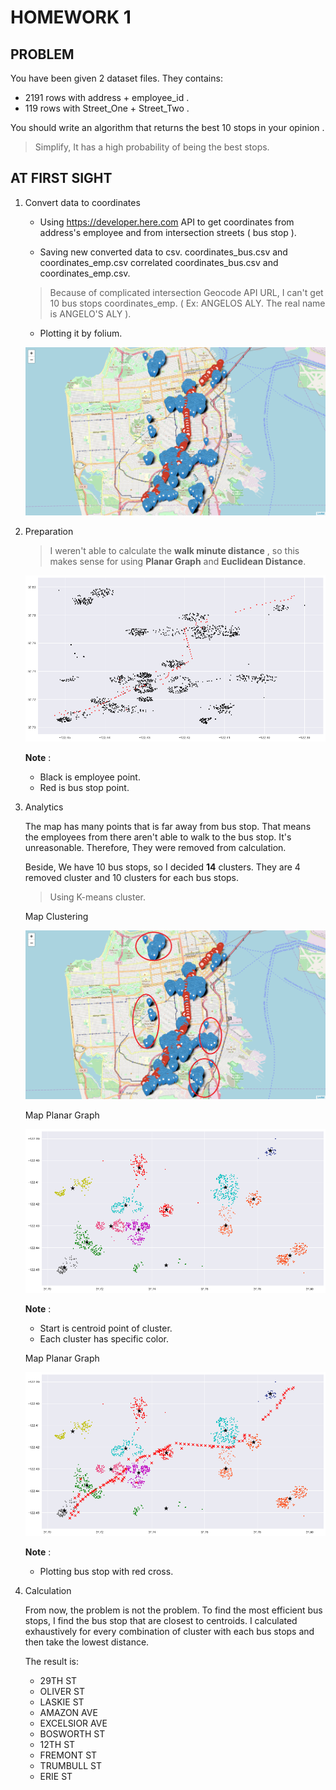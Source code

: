 # HOMEWORK 1

## PROBLEM
You have been given 2 dataset files. They contains:

- 2191 rows with address + employee_id .
- 119 rows with Street_One + Street_Two . 

You should write an algorithm that returns the best 10 stops in your opinion .
>Simplify, It has a high probability of being the best stops.

## AT FIRST SIGHT

1. Convert data to coordinates

    * Using https://developer.here.com API to get coordinates from address's employee and from intersection streets ( bus stop ).

    * Saving new converted data to csv. coordinates_bus.csv and coordinates_emp.csv correlated coordinates_bus.csv and coordinates_emp.csv.
    > Because of complicated intersection Geocode API URL, I can't get 10 bus stops coordinates_emp. ( Ex: ANGELOS ALY. The real name is ANGELO'S ALY ).
    * Plotting it by folium.

    ![Image description](images/Insight.png)


2. Preparation

    > I weren't able to calculate the **walk minute distance** , so this makes sense for using **Planar Graph** and **Euclidean Distance**.

    ![Image description](images/euc_plot.png)

    **Note** : 
    - Black is employee point.
    - Red is bus stop point.
3. Analytics

    The map has many points that is far away from bus stop. That means the employees from there aren't able to walk to the bus stop. It's unreasonable.  Therefore, They were removed from calculation.

    Beside, We have 10 bus stops, so I decided **14** clusters. They are 4 removed cluster and 10 clusters for each bus stops.
    
    > Using K-means cluster.

    Map Clustering

    ![Image description](images/cluster.png)

    Map Planar Graph

    ![Image description](images/euc_cluster.png)

    **Note** : 
    - Start is centroid point of cluster.
    - Each cluster has specific color.

    Map Planar Graph

    ![Image description](images/euc_cluster_full.png)

    **Note** : 
    - Plotting bus stop with red cross.

4. Calculation

    From now, the problem is not the problem. To find the most efficient bus stops, I find the bus stop that are closest to centroids. I calculated exhaustively for every combination of cluster with each bus stops and then take the lowest distance.

    The result is:
    - 29TH ST
    - OLIVER ST
    - LASKIE ST
    - AMAZON AVE
    - EXCELSIOR AVE
    - BOSWORTH ST
    - 12TH ST
    - FREMONT ST
    - TRUMBULL ST
    - ERIE ST















